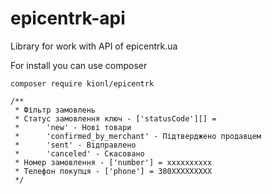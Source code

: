 # epicentrk-api
Library for work with API of epicentrk.ua

For install you can use composer

`composer require kionl/epicentrk`

    /**
     * Фільтр замовлень
     * Статус замовлення ключ - ['statusCode'][] =
     *      'new' - Нові товари
     *      'confirmed_by_merchant' - Підтверджено продавцем
     *      'sent' - Відправлено
     *      'canceled' - Скасовано
     * Номер замовлення - ['number'] = xxxxxxxxxx
     * Телефон покупця - ['phone'] = 380XXXXXXXXX
     */
